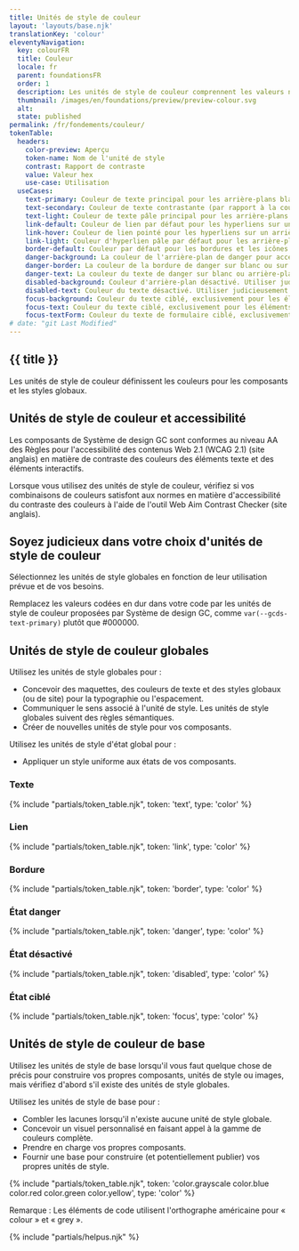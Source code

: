 ```yaml
---
title: Unités de style de couleur
layout: 'layouts/base.njk'
translationKey: 'colour'
eleventyNavigation:
  key: colourFR
  title: Couleur
  locale: fr
  parent: foundationsFR
  order: 1
  description: Les unités de style de couleur comprennent les valeurs nécessaires pour les composants de style.
  thumbnail: /images/en/foundations/preview/preview-colour.svg
  alt:
  state: published
permalink: /fr/fondements/couleur/
tokenTable:
  headers:
    color-preview: Aperçu
    token-name: Nom de l'unité de style
    contrast: Rapport de contraste
    value: Valeur hex
    use-case: Utilisation
  useCases:
    text-primary: Couleur de texte principal pour les arrière-plans blancs ou à valeur 100 (p. ex. --gcds-color-blue-100).
    text-secondary: Couleur de texte contrastante (par rapport à la couleur du texte principal) sur un arrière-plan blanc.
    text-light: Couleur de texte pâle principal pour les arrière-plans à valeur 700 ou plus sombres (p. ex. --gcds-color-blue-700).
    link-default: Couleur de lien par défaut pour les hyperliens sur un arrière-plan blanc.
    link-hover: Couleur de lien pointé pour les hyperliens sur un arrière-plan blanc.
    link-light: Couleur d'hyperlien pâle par défaut pour les arrière-plans à valeur 700 ou plus sombres (p. ex. --gcds-color-blue-700).
    border-default: Couleur par défaut pour les bordures et les icônes sur un arrière-plan blanc.
    danger-background: La couleur de l'arrière-plan de danger pour accentuer une action destructrice ou un retour d'expérience critique en arrière-plan.
    danger-border: La couleur de la bordure de danger sur blanc ou sur arrière-plans de danger pour accentuer une action destructrice ou un retour d'expérience critique.
    danger-text: La couleur du texte de danger sur blanc ou arrière-plans de danger pour accentuer une action destructrice ou un retour d'expérience critique.
    disabled-background: Couleur d'arrière-plan désactivé. Utiliser judicieusement pour un élément interactif désactivé.
    disabled-text: Couleur du texte désactivé. Utiliser judicieusement pour un élément interactif désactivé.
    focus-background: Couleur du texte ciblé, exclusivement pour les éléments interactifs ciblés.
    focus-text: Couleur du texte ciblé, exclusivement pour les éléments interactifs ciblés.
    focus-textForm: Couleur du texte de formulaire ciblé, exclusivement pour les éléments interactifs ciblés dans un formulaire. Évitez d'utiliser cette unité de style pour des éléments autres que ceux d'un formulaire.
# date: "git Last Modified"
---
```


## {{ title }}

Les unités de style de couleur définissent les couleurs pour les composants et les styles globaux.

## Unités de style de couleur et accessibilité

Les composants de Système de design GC sont conformes <gcds-link external href="{{ links.wcag }}" target="_blank">au niveau AA des Règles pour l'accessibilité des contenus Web 2.1 (WCAG 2.1)</gcds-link> (site anglais) en matière de contraste des couleurs des éléments texte et des éléments interactifs.

Lorsque vous utilisez des unités de style de couleur, vérifiez si vos combinaisons de couleurs satisfont aux normes en matière d'accessibilité du contraste des couleurs à l'aide de l'outil <gcds-link external href="{{ links.wcag }}" target="_blank">Web Aim Contrast Checker</gcds-link> (site anglais).

## Soyez judicieux dans votre choix d'unités de style de couleur

Sélectionnez les unités de style globales en fonction de leur utilisation prévue et de vos besoins.

Remplacez les valeurs codées en dur dans votre code par les unités de style de couleur proposées par Système de design GC, comme `var(--gcds-text-primary)` plutôt que #000000.

## Unités de style de couleur globales

Utilisez les unités de style globales pour :

- Concevoir des maquettes, des couleurs de texte et des styles globaux (ou de site) pour la typographie ou l'espacement.
- Communiquer le sens associé à l'unité de style. Les unités de style globales suivent des règles sémantiques.
- Créer de nouvelles unités de style pour vos composants.

Utilisez les unités de style d'état global pour :

- Appliquer un style uniforme aux états de vos composants.

### Texte

{% include "partials/token_table.njk", token: 'text', type: 'color' %}

### Lien

{% include "partials/token_table.njk", token: 'link', type: 'color' %}

### Bordure

{% include "partials/token_table.njk", token: 'border', type: 'color' %}

### État danger

{% include "partials/token_table.njk", token: 'danger', type: 'color' %}

### État désactivé

{% include "partials/token_table.njk", token: 'disabled', type: 'color' %}

### État ciblé

{% include "partials/token_table.njk", token: 'focus', type: 'color' %}

## Unités de style de couleur de base

Utilisez les unités de style de base lorsqu'il vous faut quelque chose de précis pour construire vos propres composants, unités de style ou images, mais vérifiez d'abord s'il existe des unités de style globales.

Utilisez les unités de style de base pour :

- Combler les lacunes lorsqu'il n'existe aucune unité de style globale.
- Concevoir un visuel personnalisé en faisant appel à la gamme de couleurs complète.
- Prendre en charge vos propres composants.
- Fournir une base pour construire (et potentiellement publier) vos propres unités de style.

<div class="table-base-colors">
{% include "partials/token_table.njk", token: 'color.grayscale color.blue color.red color.green color.yellow', type: 'color' %}
</div>

Remarque : Les éléments de code utilisent l'orthographe américaine pour « colour » et « grey ».

{% include "partials/helpus.njk" %}
